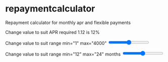 # repaymentcalculator
Repayment calculator for monthly apr and flexible payments

Change value to suit APR required 1.12 is 12% 
<input id="calc1-num-y" type="hidden" value="1.12" />

Change value to suit range min="1" max="4000"
<input type="range" class="custom-range" min="1" max="4000" id="myrange">

Change value to suit range min="12" max="24" months 
<input type="range" class="custom-range" min="12" max="24" id="mymonths">

  
